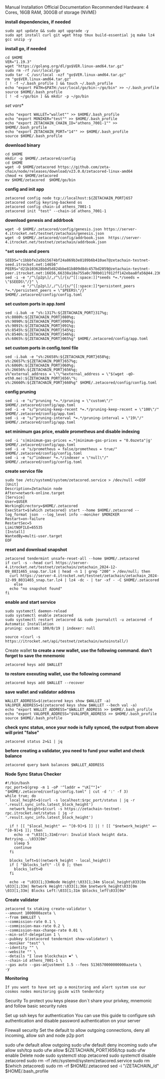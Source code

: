 Manual Installation
Official Documentation
Recommended Hardware: 4 Cores, 16GB RAM, 300GB of storage (NVME)

**install dependencies, if needed**
```
sudo apt update && sudo apt upgrade -y
sudo apt install curl git wget htop tmux build-essential jq make lz4 gcc unzip -y
```


**install go, if needed**
```
cd $HOME
VER="1.19.3"
wget "https://golang.org/dl/go$VER.linux-amd64.tar.gz"
sudo rm -rf /usr/local/go
sudo tar -C /usr/local -xzf "go$VER.linux-amd64.tar.gz"
rm "go$VER.linux-amd64.tar.gz"
[ ! -f ~/.bash_profile ] && touch ~/.bash_profile
echo "export PATH=$PATH:/usr/local/go/bin:~/go/bin" >> ~/.bash_profile
source $HOME/.bash_profile
[ ! -d ~/go/bin ] && mkdir -p ~/go/bin
```

*set vars**
```
echo "export WALLET="wallet"" >> $HOME/.bash_profile
echo "export MONIKER="test"" >> $HOME/.bash_profile
echo "export ZETACHAIN_CHAIN_ID="athens_7001-1"" >> $HOME/.bash_profile
echo "export ZETACHAIN_PORT="14"" >> $HOME/.bash_profile
source $HOME/.bash_profile
```

**download binary**
```
cd $HOME
mkdir -p $HOME/.zetacored/config
cd $HOME
wget -O $HOME/zetacored https://github.com/zeta-chain/node/releases/download/v23.0.0/zetacored-linux-amd64
chmod +x $HOME/zetacored 
mv $HOME/zetacored  $HOME/go/bin
```

**config and init app**
```
zetacored config node tcp://localhost:${ZETACHAIN_PORT}657
zetacored config keyring-backend os
zetacored config chain-id athens_7001-1
zetacored init "test" --chain-id athens_7001-1
```

**download genesis and addrbook**
```
wget -O $HOME/.zetacored/config/genesis.json https://server-4.itrocket.net/testnet/zetachain/genesis.json
wget -O $HOME/.zetacored/config/addrbook.json  https://server-4.itrocket.net/testnet/zetachain/addrbook.json
```

***set seeds and peers**
```
SEEDS="c1bbbfe2a5b15674bf24a869b3e8189b6b410ae7@zetachain-testnet-seed.itrocket.net:14656"
PEERS="d21b103628b0d5d824bbe81b809d8dc457bd2059@zetachain-testnet-peer.itrocket.net:16656,66338a18a755a0c780b011f012ff142ebaa8fa56@44.236.174.26:26656,e3fea0450f9d23ad7b64d41aab882a82a0b71d6b@150.136.176.81:26656,e3a9810a22a12c04ef1663f8747274e4ef1bdf58@51.159.145.74:26656,c1355344beed2224ff1377dd102e6f847cce2cb6@34.253.137.241:26656,1ef4e7193a9d42a8f3e5195f7a21e925bc50ff55@57.129.28.218:26656,a6090cdf3ff4bdc428ba89c4f622ec1b3490e338@18.143.71.236:26656,2352e5f3bad70d13ebae1876966d6a10c219e819@95.216.244.70:26656,7b1e4c6dbdeb65fbaafd5fe415679d252bdae2f9@141.94.214.137:26656,3dba050e7733ac755386015a0aa7adafe99120c7@135.181.136.250:16656,57693a9bce3ffb5d6023a161ac9f744ac09a2329@162.19.240.28:26656"
sed -i -e "/^\[p2p\]/,/^\[/{s/^[[:space:]]*seeds *=.*/seeds = \"$SEEDS\"/}" \
       -e "/^\[p2p\]/,/^\[/{s/^[[:space:]]*persistent_peers *=.*/persistent_peers = \"$PEERS\"/}" $HOME/.zetacored/config/config.toml
```

**set custom ports in app.toml**
```
sed -i.bak -e "s%:1317%:${ZETACHAIN_PORT}317%g;
s%:8080%:${ZETACHAIN_PORT}080%g;
s%:9090%:${ZETACHAIN_PORT}090%g;
s%:9091%:${ZETACHAIN_PORT}091%g;
s%:8545%:${ZETACHAIN_PORT}545%g;
s%:8546%:${ZETACHAIN_PORT}546%g;
s%:6065%:${ZETACHAIN_PORT}065%g" $HOME/.zetacored/config/app.toml
```

**set custom ports in config.toml file**
```
sed -i.bak -e "s%:26658%:${ZETACHAIN_PORT}658%g;
s%:26657%:${ZETACHAIN_PORT}657%g;
s%:6060%:${ZETACHAIN_PORT}060%g;
s%:26656%:${ZETACHAIN_PORT}656%g;
s%^external_address = \"\"%external_address = \"$(wget -qO- eth0.me):${ZETACHAIN_PORT}656\"%;
s%:26660%:${ZETACHAIN_PORT}660%g" $HOME/.zetacored/config/config.toml
```

**config pruning**
```
sed -i -e "s/^pruning *=.*/pruning = \"custom\"/" $HOME/.zetacored/config/app.toml 
sed -i -e "s/^pruning-keep-recent *=.*/pruning-keep-recent = \"100\"/" $HOME/.zetacored/config/app.toml
sed -i -e "s/^pruning-interval *=.*/pruning-interval = \"19\"/" $HOME/.zetacored/config/app.toml
```

**set minimum gas price, enable prometheus and disable indexing**
```
sed -i 's|minimum-gas-prices =.*|minimum-gas-prices = "0.0azeta"|g' $HOME/.zetacored/config/app.toml
sed -i -e "s/prometheus = false/prometheus = true/" $HOME/.zetacored/config/config.toml
sed -i -e "s/^indexer *=.*/indexer = \"null\"/" $HOME/.zetacored/config/config.toml
```

**create service file**
```
sudo tee /etc/systemd/system/zetacored.service > /dev/null <<EOF
[Unit]
Description=Zetachain node
After=network-online.target
[Service]
User=$USER
WorkingDirectory=$HOME/.zetacored
ExecStart=$(which zetacored) start --home $HOME/.zetacored --log_format json  --log_level info --moniker $MONIKER
Restart=on-failure
RestartSec=5
LimitNOFILE=65535
[Install]
WantedBy=multi-user.target
EOF
```

**reset and download snapshot**
```
zetacored tendermint unsafe-reset-all --home $HOME/.zetacored
if curl -s --head curl https://server-4.itrocket.net/testnet/zetachain/zetachain_2024-12-09_8031465_snap.tar.lz4 | head -n 1 | grep "200" > /dev/null; then
  curl https://server-4.itrocket.net/testnet/zetachain/zetachain_2024-12-09_8031465_snap.tar.lz4 | lz4 -dc - | tar -xf - -C $HOME/.zetacored
    else
  echo "no snapshot found"
fi
```

**enable and start service**
```
sudo systemctl daemon-reload
sudo systemctl enable zetacored
sudo systemctl restart zetacored && sudo journalctl -u zetacored -f
Automatic Installation
pruning: custom: 100/0/19 | indexer: null

source <(curl -s https://itrocket.net/api/testnet/zetachain/autoinstall/)
```

Create wallet
**to create a new wallet, use the following command. don’t forget to save the mnemonic**
```
zetacored keys add $WALLET
```

**to restore exexuting wallet, use the following command**
```
zetacored keys add $WALLET --recover
```

**save wallet and validator address**
```
WALLET_ADDRESS=$(zetacored keys show $WALLET -a)
VALOPER_ADDRESS=$(zetacored keys show $WALLET --bech val -a)
echo "export WALLET_ADDRESS="$WALLET_ADDRESS >> $HOME/.bash_profile
echo "export VALOPER_ADDRESS="$VALOPER_ADDRESS >> $HOME/.bash_profile
source $HOME/.bash_profile
```

**check sync status, once your node is fully synced, the output from above will print "false"**
```
zetacored status 2>&1 | jq 
```

**before creating a validator, you need to fund your wallet and check balance**
```
zetacored query bank balances $WALLET_ADDRESS
```

**Node Sync Status Checker**
```
#!/bin/bash
rpc_port=$(grep -m 1 -oP '^laddr = "\K[^"]+' "$HOME/.zetacored/config/config.toml" | cut -d ':' -f 3)
while true; do
  local_height=$(curl -s localhost:$rpc_port/status | jq -r '.result.sync_info.latest_block_height')
  network_height=$(curl -s https://zetachain-testnet-rpc.itrocket.net/status | jq -r '.result.sync_info.latest_block_height')

  if ! [[ "$local_height" =~ ^[0-9]+$ ]] || ! [[ "$network_height" =~ ^[0-9]+$ ]]; then
    echo -e "\033[1;31mError: Invalid block height data. Retrying...\033[0m"
    sleep 5
    continue
  fi

  blocks_left=$((network_height - local_height))
  if [ "$blocks_left" -lt 0 ]; then
    blocks_left=0
  fi

  echo -e "\033[1;33mNode Height:\033[1;34m $local_height\033[0m \033[1;33m| Network Height:\033[1;36m $network_height\033[0m \033[1;33m| Blocks Left:\033[1;31m $blocks_left\033[0m"
```

**Create validator**
```
zetacored tx staking create-validator \
--amount 1000000azeta \
--from $WALLET \
--commission-rate 0.1 \
--commission-max-rate 0.2 \
--commission-max-change-rate 0.01 \
--min-self-delegation 1 \
--pubkey $(zetacored tendermint show-validator) \
--moniker "test" \
--identity "" \
--website "" \
--details "I love blockchain ❤️" \
--chain-id athens_7001-1 \
--gas auto --gas-adjustment 1.5 --fees 5136570000000000azeta \
-y
```

**Monitoring**
```
If you want to have set up a monitoring and alert system use our cosmos nodes monitoring guide with tenderduty
```

Security
To protect you keys please don`t share your privkey, mnemonic and follow basic security rules

Set up ssh keys for authentication
You can use this guide to configure ssh authentication and disable password authentication on your server

Firewall security
Set the default to allow outgoing connections, deny all incoming, allow ssh and node p2p port

sudo ufw default allow outgoing 
sudo ufw default deny incoming 
sudo ufw allow ssh/tcp 
sudo ufw allow ${ZETACHAIN_PORT}656/tcp
sudo ufw enable
Delete node
sudo systemctl stop zetacored
sudo systemctl disable zetacored
sudo rm -rf /etc/systemd/system/zetacored.service
sudo rm $(which zetacored)
sudo rm -rf $HOME/.zetacored
sed -i "/ZETACHAIN_/d" $HOME/.bash_profile
